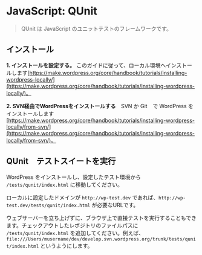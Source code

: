 <!--
# JavaScript: QUnit
-->
# JavaScript: QUnit

<!--
> QUnit is a JavaScript unit testing framework.
-->
> QUnit は JavaScript のユニットテストのフレームワークです。

<!--
## Installation
-->
## インストール

<!--
**1. Set up your install.** Follow one of the guides to setup your local install [https://make.wordpress.org/core/handbook/tutorials/installing-wordpress-locally/](https://make.wordpress.org/core/handbook/tutorials/installing-wordpress-locally/).
-->
**1. インストールを設定する。** このガイドに従って、ローカル環境へインストールします[https://make.wordpress.org/core/handbook/tutorials/installing-wordpress-locally/](https://make.wordpress.org/core/handbook/tutorials/installing-wordpress-locally/)。

<!--
**2. Install WordPress via SVN** Install WordPress via SVN or Git [https://make.wordpress.org/core/handbook/tutorials/installing-wordpress-locally/from-svn/](https://make.wordpress.org/core/handbook/tutorials/installing-wordpress-locally/from-svn/).
-->
**2. SVN経由でWordPressをインストールする**　SVN か Git　で WordPress をインストールします[https://make.wordpress.org/core/handbook/tutorials/installing-wordpress-locally/from-svn/](https://make.wordpress.org/core/handbook/tutorials/installing-wordpress-locally/from-svn/)。

<!--
## Running the QUnit Test Suite
-->
## QUnit　テストスイートを実行

<!--
From your now installed and configured WordPress testing installation navigate to `/tests/qunit/index.html`.
-->
WordPress をインストールし、設定したテスト環境から `/tests/qunit/index.html` に移動してください。

<!--
If your locally setup domain is `http://wp-test.dev` then `http://wp-test.dev/tests/qunit/index.html` is the URL you want.
-->
ローカルに設定したドメインが `http://wp-test.dev` であれば、`http://wp-test.dev/tests/qunit/index.html` が必要なURLです。

<!--
You can also run the tests directly in the browser without setting up a web server, append `/tests/qunit/index.html` to the the file path of your repo check out, for example `file:///Users/myusername/dev/develop.svn.wordpress.org/trunk/tests/qunit/index.html`
-->
ウェブサーバーを立ち上げずに、ブラウザ上で直接テストを実行することもできます。チェックアウトしたレポジトリのファイルパスに `/tests/qunit/index.html` を追加してください。例えば、`file:///Users/musername/dev/develop.svn.wordpress.org/trunk/tests/qunit/index.html` というようにします。
